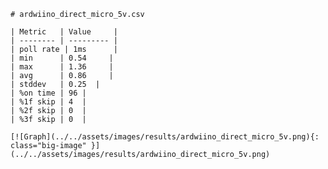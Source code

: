 
    # ardwiino_direct_micro_5v.csv

    | Metric   | Value     |
    | -------- | --------- |
    | poll rate | 1ms      |
    | min      | 0.54     |
    | max      | 1.36     |
    | avg      | 0.86     |
    | stddev   | 0.25  |
    | %on time | 96 |
    | %1f skip | 4  |
    | %2f skip | 0  |
    | %3f skip | 0  |

    [![Graph](../../assets/images/results/ardwiino_direct_micro_5v.png){: class="big-image" }](../../assets/images/results/ardwiino_direct_micro_5v.png)

    